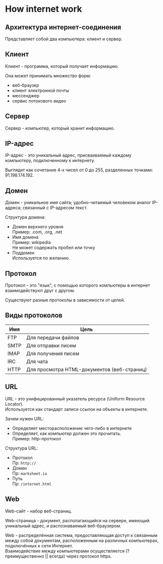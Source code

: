 # How internet work

## Архитектура интернет-соединения 

Представляет собой два компьютера: клиент и сервер.  

## Клиент

Клиент - программа, который получает информацию.

Она может принимать множество форм:
- веб-браузер
- клиент электронной почты
- мессенджер
- сервис потокового видео

## Сервер

Сервер - компьютер, который хранит информацию.

## IP-адрес

IP-адрес - это уникальный адрес, присваиваемый каждому компьютеру, подключенному к интернету.

Выглядит как сочетание 4-х чисел от 0 до 255, разделенных точками:  
91.198.174.192.

## Домен

Домен - уникальное имя сайта; удобно-читаемый человеком аналог IP-адреса; cвязанный с IP-адресом текст.

Структура домена:
- Домен верхнего уровня  
Пример: .com, .org, .net
- Имя домена  
Пример: wikipedia  
Не может содержать пробел или точку
- Поддомен  
Используется по желанию.

## Протокол

Протокол - это "язык", с помощью которого компьютеры в интернет взаимодействуют друг с другом.

Существуют разные протоколы в зависимости от целей.

## Виды протоколов

Имя | Цель
---|---
FTP	| Для передачи файлов
SMTP	| Для отправки писем
IMAP |	Для получения писем
IRC	| Для чата
HTTP	| Для просмотра HTML-документов  (веб-страниц)

## URL

URL - это унифицированный указатель ресурса (Uniform Resource Locator).  
Используется как стандарт записи ссылок на объекты в интернете.

Зачем нужен URL:
- Определяет месторасположение чего-либо в интернете
- Определяет, как компьютер должен это прочитать.  
Пример: http-протокол

Структура URL:  
- Протокол  
Пр: `http://`  
- Домен  
Пр: `marksheet.io`  
- Путь  
Пр: `/internet.html`

## Web

Web-сайт - набор веб-страниц.

Web-страница - документ, располагающийся на сервере, имеющий уникальный адрес, и распознаваемый веб-браузером.

Web -  распределённая система, предоставляющая доступ к связанным между собой документам, расположенным на различных компьютерах, подключённых к сети Интернет.  
Взаимодействие между компьютерами осуществляется (?преимущественно || всегда) через протокол https.